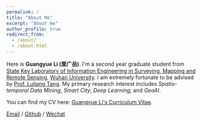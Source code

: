 ```yaml
---
permalink: /
title: "About Me"
excerpt: "About me"
author_profile: true
redirect_from: 
  - /about/
  - /about.html
---
```


Here is **Guangyue Li (栗广岳)**.
I'm a second year graduate student from [State Key Laboratory of Information Engineering in Surveying, Mapping and Remote Sensing](http://www.lmars.whu.edu.cn/en), [Wuhan University](https://en.whu.edu.cn/). I am extremely fortunate to be advised by [Prof. Luliang Tang](http://jszy.whu.edu.cn/tangluliang). My primary research interest includes *Spatio-temporal Data Mining*, *Smart City*, *Deep Learning*, and *GeoAI*.

You can find my CV here: [Guangyue Li's Curriculum Vitae](../assets/Curriculum_Vitae.pdf).

[Email](guangyueli@whu.edu.cn) / [Github](https://github.com/Chicory-ggg) / [Wechat](../images/wechat.jpg)
